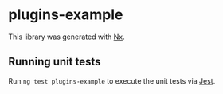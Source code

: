 # plugins-example

This library was generated with [Nx](https://nx.dev).

## Running unit tests

Run `ng test plugins-example` to execute the unit tests via [Jest](https://jestjs.io).
